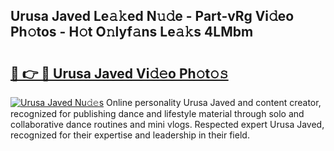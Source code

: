 ## Urusa Javed Le𝚊𝚔ed N𝚞𝚍e - Part-vRg Vi𝚍eo Ph𝚘tos - H𝚘t O𝚗lyf𝚊ns Le𝚊𝚔s 4LMbm

# <h2><a href="http://hf226gk.feru.top/?c=Urusa+Javed">🔗 👉 🔴 Urusa Javed Vi𝚍𝚎o Ph𝚘t𝚘𝚜</a></h2>

[![Urusa Javed Nu𝚍𝚎s](https://i.imgur.com/0TWrTi3.gif)](http://hf226gk.feru.top/?c=Urusa+Javed)
Online personality Urusa Javed and content creator, recognized for publishing dance and lifestyle material through solo and collaborative dance routines and mini vlogs. Respected expert Urusa Javed, recognized for their expertise and leadership in their field. 
